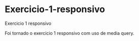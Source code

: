 # Exercicio-1-responsivo
Exercicio 1 responsivo

Foi tornado o exercicio 1 responsivo com uso de media query.
